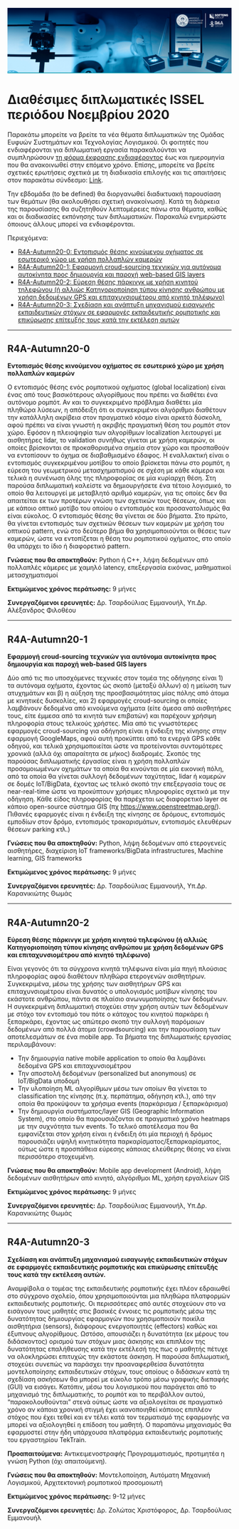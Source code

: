 ![logo](https://github.com/robotics-4-all/Announcements/blob/master/Capture.PNG?raw=true)
# Διαθέσιμες διπλωματικές ISSEL περιόδου Νοεμβρίου 2020

Παρακάτω μπορείτε να βρείτε τα νέα θέματα διπλωματικών της Ομάδας Ευφυών Συστημάτων και Τεχνολογίας Λογισμικού. Οι φοιτητές που ενδιαφέρονται για διπλωματική εργασία παρακαλούνται να συμπληρώσουν [τη φόρμα έκφρασης ενδιαφέροντος](https://issel.ee.auth.gr/diathesimes-diplwmatikes/%cf%86%cf%8c%cf%81%ce%bc%ce%b1-%ce%ad%ce%ba%cf%86%cf%81%ce%b1%cf%83%ce%b7%cf%82-%ce%b5%ce%bd%ce%b4%ce%b9%ce%b1%cf%86%ce%ad%cf%81%ce%bf%ce%bd%cf%84%ce%bf%cf%82/) έως και ημερομηνία που θα ανακοινωθεί στην επόμενο χρόνο. Επίσης, μπορείτε να βρείτε σχετικές ερωτήσεις σχετικά με τη διαδικασία επιλογής και τις απαιτήσεις στον παρακάτω σύνδεσμο: [Link](https://issel.ee.auth.gr/sixnes-erwtiseis/).

Την εβδομάδα (to be defined) θα διοργανωθεί διαδικτυακή παρουσίαση των θεμάτων (θα ακολουθήσει σχετική ανακοίνωση). Κατά τη διάρκεια της παρουσίασης θα συζητηθούν λεπτομέρειες πάνω στα θέματα, καθώς και οι διαδικασίες εκπόνησης των διπλωματικών. Παρακαλώ ενημερώστε όποιους άλλους μπορεί να ενδιαφέρονται.

Περιεχόμενα:
- [R4A-Autumn20-0: Εντοπισμός θέσης κινούμενου οχήματος σε εσωτερικό χώρο με χρήση πολλαπλών καμερών](#r4a-autumn20-0)
- [R4A-Autumn20-1: Εφαρμογή croud-sourcing τεχνικών για αυτόνομα αυτοκίνητα προς δημιουργία και παροχή web-based GIS layers](#r4a-autumn20-1)
- [R4A-Autumn20-2: Εύρεση θέσης πάρκινγκ με χρήση κινητού τηλεφώνου (ή αλλιώς Κατηγοριοποίηση τύπου κίνησης ανθρώπου με χρήση δεδομένων GPS και επιταχυνσιομέτρου από κινητό τηλέφωνο)](#r4a-autumn20-2)
- [R4A-Autumn20-3: Σχεδίαση και ανάπτυξη μηχανισμού εισαγωγής εκπαιδευτικών στόχων σε εφαρμογές εκπαιδευτικής ρομποτικής και επικύρωσης επίτευξής τους κατά την εκτέλεση αυτών](#r4a-autumn20-3)


---
## R4A-Autumn20-0
**Εντοπισμός θέσης κινούμενου οχήματος σε εσωτερικό χώρο με χρήση πολλαπλών καμερών**

Ο εντοπισμός θέσης ενός ρομποτικού οχήματος (global localization) είναι ένας από τους βασικότερους αλγορίθμους που πρέπει να διαθέτει ένα αυτόνομο ρομπότ. Αν και το συγκεκριμένο πρόβλημα διαθέτει μία πληθώρα λύσεων, η απόδειξη ότι οι συγκεκριμένοι αλγόριθμοι διαθέτουν την κατάλληλη ακρίβεια στον πραγματικό κόσμο είναι αρκετά δύσκολη, αφού πρέπει να είναι γνωστή η ακριβής πραγματική θέση του ρομπότ στον χώρο. Εφόσον η πλειοψηφία των αλγορίθμων localization λειτουργεί με αισθητήρες lidar, το validation συνήθως γίνεται με χρήση καμερών, οι οποίες βρίσκονται σε προκαθορισμένα σημεία στον χώρο και προσπαθούν να εντοπίσουν το όχημα σε διαβαθμισμένο έδαφος. Η εναλλακτική είναι ο εντοπισμός συγκεκριμένου μοτίβου το οποίο βρίσκεται πάνω στο ρομπότ, η εύρεση του γεωμετρικού μετασχηματισμού σε σχέση με κάθε κάμερα και τελικά η συνένωση όλης της πληροφορίας σε μία κυρίαρχη θέση. Στη παρούσα διπλωματική καλείστε να δημιουργήσετε ένα τέτοιο λογισμικό, το οποίο θα λειτουργεί με μεταβλητό αριθμό καμερών, για τις οποίες δεν θα απαιτείται εκ των προτέρων γνώση των σχετικών τους θέσεων, όπως και με κάποιο οπτικό μοτίβο του οποίου ο εντοπισμός και προσανατολισμός θα είναι εύκολος. Ο εντοπισμός θέσης θα γίνεται σε δύο βήματα. Στο πρώτο, θα γίνεται εντοπισμός των σχετικών θέσεων των καμερών με χρήση του οπτικού pattern, ενώ στο δεύτερο βήμα θα χρησιμοποιούνται οι θέσεις των καμερών, ώστε να εντοπίζεται η θέση του ρομποτικού οχήματος, στο οποίο θα υπάρχει το ίδιο ή διαφορετικό pattern.

**Γνώσεις που θα αποκτηθούν:** Python ή C++, λήψη δεδομένων από πολλαπλές κάμερες με χαμηλό latency, επεξεργασία εικόνας, μαθηματικοί μετασχηματισμοί

**Εκτιμώμενος χρόνος περάτωσης:** 9 μήνες

**Συνεργαζόμενοι ερευνητές:** Δρ. Τσαρδούλιας Εμμανουήλ, Υπ.Δρ. Αλέξανδρος Φιλοθέου

---

## R4A-Autumn20-1
**Εφαρμογή croud-sourcing τεχνικών για αυτόνομα αυτοκίνητα προς δημιουργία και παροχή web-based GIS layers**

Δύο από τις πιο υποσχόμενες τεχνικές στον τομέα της οδήγησης είναι 1) τα αυτόνομα οχήματα, έχοντας ώς σκοπό (μεταξύ άλλων) α) η μείωση των ατυχημάτων και β) η αύξηση της προσβασιμότητας μίας πόλης από άτομα με κινητικές δυσκολίες, και 2) εφαρμογές croud-sourcing οι οποίες λαμβάνουν δεδομένα από κινούμενα οχήματα (είτε άμεσα από αισθητήρες τους, είτε έμμεσα από τα κινητά των επιβατών) και παρέχουν χρήσιμη πληροφορία στους τελικούς χρήστες. Μία από τις γνωστότερες εφαρμογές croud-sourcing για οδήγηση είναι η ένδειξη της κίνησης στην εφαρμογή GoogleMaps, αφού αυτή προκύπτει από τα ενεργά GPS κάθε οδηγού, και τελικά χρησιμοποιείται ώστε να προτείνονται συντομότερες χρονικά (αλλά όχι απαραίτητα σε μήκος) διαδρομές. Σκοπός της παρούσας διπλωματικής έργασίας είναι η χρήση πολλαπλών προσομοιωμένων οχημάτων τα οποία θα κινούνται σε μία εικονική πόλη, από τα οποία θα γίνεται συλλογή δεδομένων ταχύτητας, lidar ή καμερών σε δομές IoT/BigData, έχοντας ως τελικό σκοπό την επεξεργασία τους σε near-real-time ώστε να προκύπτουν χρήσιμες πληροφορίες σχετικά με την οδήγηση. Κάθε είδος πληροφορίας θα παρέχεται ως διαφορετικό layer σε κάποιο open-source σύστημα GIS (πχ https://www.openstreetmap.org/). Πιθανές εφαρμογές είναι η ένδειξη της κίνησης σε δρόμους, εντοπισμός εμποδίων στον δρόμο, εντοπισμός τρακαρισμάτων, εντοπισμός ελευθέρων θέσεων parking κτλ.)

**Γνώσεις που θα αποκτηθούν:** Python, λήψη δεδομένων από ετερογενείς αισθητήρες, διαχείριση IoT frameworks/BigData infrastructures, Machine learning, GIS frameworks

**Εκτιμώμενος χρόνος περάτωσης:** 9 μήνες

**Συνεργαζόμενοι ερευνητές:** Δρ. Τσαρδούλιας Εμμανουήλ, Υπ.Δρ. Καρανικιώτης Θωμάς

---

## R4A-Autumn20-2
**Εύρεση θέσης πάρκινγκ με χρήση κινητού τηλεφώνου (ή αλλιώς Κατηγοριοποίηση τύπου κίνησης ανθρώπου με χρήση δεδομένων GPS και επιταχυνσιομέτρου από κινητό τηλέφωνο)**

Είναι γεγονός ότι τα σύγχρονα κινητά τηλέφωνα είναι μία πηγή πλούσιας πληροφορίας αφού διαθέτουν πληθώρα ετερογενών αισθητήρων. Συγκεκριμένα, μέσω της χρήσης των αισθητήρων GPS και επιταχυνσιομέτρου είναι δυνατός ο υπολογισμός μοτίβων κίνησης του εκάστοτε ανθρώπου, πάντα σε πλαίσιο ανωνυμοποίησης των δεδομένων. Η συγκεκριμένη διπλωματική στοχεύει στην χρήση αυτών των δεδομένων με στόχο τον εντοπισμό του πότε ο κάτοχος του κινητού παρκάρει ή ξεπαρκάρει, έχοντας ως απώτερο σκοπό την συλλογή παρόμοιων δεδομένων από πολλά άτομα (crowdsourcing) και την παρουσίαση των αποτελεσμάτων σε ένα mobile app. Τα βήματα της διπλωματικής εργασίας περιλαμβάνουν:
- Την δημιουργία native mobile application το οποίο θα λαμβάνει δεδομένα GPS και επιταχυνσιομέτρου
- Την αποστολή δεδομένων (personalized but anonymous) σε IoT/BigData υποδομή
- Την υλοποίηση ML αλγορίθμων μέσω των οποίων θα γίνεται το classification της κίνησης (π.χ. περπάτημα, οδήγηση κτλ.), από την οποία θα προκύψουν τα χρήσιμα events (παρκάρισμα / ξεπαρκάρισμα)
- Την δημιουργία συστήματος/layer GIS (Geographic Information System), στο οποίο θα παρουσιάζονται σε πραγματικό χρόνο heatmaps με την συχνότητα των events.
Το τελικό αποτέλεσμα που θα εμφανίζεται στον χρήση είναι η ένδειξη ότι μία περιοχή ή δρόμος παρουσιάζει υψηλή κινητικότητα παρκαρίσματος/ξεπαρκαρίσματος, ούτως ώστε η προσπάθεια εύρεσης κάποιας ελεύθερης θέσης να είναι περισσότερο στοχευμένη.


**Γνώσεις που θα αποκτηθούν:** Mobile app development (Android), λήψη δεδομένων αισθητήρων από κινητό, αλγόριθμοι ML, χρήση εργαλείων GIS

**Εκτιμώμενος χρόνος περάτωσης:** 9 μήνες

**Συνεργαζόμενοι ερευνητές:** Δρ. Τσαρδούλιας Εμμανουήλ, Υπ.Δρ. Καρανικιώτης Θωμάς

---

## R4A-Autumn20-3
**Σχεδίαση και ανάπτυξη μηχανισμού εισαγωγής εκπαιδευτικών στόχων σε εφαρμογές εκπαιδευτικής ρομποτικής και επικύρωσης επίτευξής τους κατά την εκτέλεση αυτών.**

Αναμφίβολα ο τομέας της εκπαιδευτικής ρομποτικής έχει πλέον εδραιωθεί στο σύγχρονο σχολείο, όπου χρησιμοποιούνται μια πληθώρα πλατφορμών εκπαιδευτικής ρομποτικής. Οι περισσότερες από αυτές στοχεύουν στο να εισάγουν τους μαθητές στις βασικές έννοιες τις ρομποτικής μέσω της δυνατότητας δημιουργίας εφαρμογών που χρησιμοποιούν ποικίλα αισθητήρια (sensors), διάφορους ενεργοποιητές (effectors) καθώς και έξυπνους αλγορίθμους. Ωστόσο, απουσιάζει η δυνατότητα (εκ μέρους του διδάσκοντος) ορισμού των στόχων μιας άσκησης και επιπλέον της δυνατότητας επαλήθευσης κατά την εκτέλεσή της πως ο μαθητής πέτυχε να ολοκληρώσει επιτυχώς την εκάστοτε άσκηση. Η παρούσα διπλωματική, στοχεύει συνεπώς να παράσχει την προαναφερθείσα δυνατότητα μοντελοποίησης εκπαιδευτικών στόχων, τους οποίους ο διδάσκων κατά τη σχεδίαση ασκήσεων θα μπορεί με εύκολο τρόπο μέσω γραφικής διεπαφής (GUI) να εισάγει. Κατόπιν, μέσω του λογισμικού που παράγεται από το μηχανισμό της διπλωματικής, το ρομπότ και το περιβάλλον αυτού, “παρακολουθούνται” στενά ούτως ώστε να αξιολογείται σε πραγματικό χρόνο αν κάποια χρονική στιγμή έχει ικανοποιηθεί κάποιος επιπλέον στόχος που έχει τεθεί και εν τέλει κατά τον τερματισμό της εφαρμογής να μπορεί να αξιολογηθεί η επίδοση του μαθητή. Ο παραπάνω μηχανισμός θα εφαρμοστεί στην ήδη υπάρχουσα πλατφόρμα εκπαιδευτικής ρομποτικής του εργαστηρίου TekTrain.

**Προαπαιτούμενα:** Αντικειμενοστραφής Προγραμματισμός, προτιμητέα η γνώση Python (όχι απαιτούμενη).

**Γνώσεις που θα αποκτηθούν:** Μοντελοποίηση, Αυτόματη Μηχανική Λογισμικού, Αρχιτεκτονική ρομποτικού προσομοιωτή

**Εκτιμώμενος χρόνος περάτωσης:** 9-12 μήνες

**Συνεργαζόμενοι ερευνητές:** Δρ. Ζολώτας Χριστόφορος, Δρ. Τσαρδούλιας Εμμανουήλ


